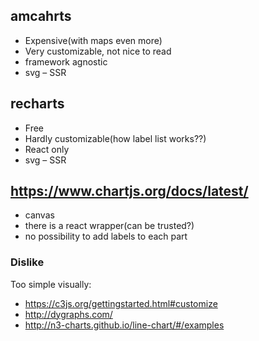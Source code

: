 ## amcahrts
* Expensive(with maps even more)
* Very customizable, not nice to read
* framework agnostic
* svg – SSR

## recharts
* Free
* Hardly customizable(how label list works??)
* React only
* svg – SSR


## https://www.chartjs.org/docs/latest/
* canvas
* there is a react wrapper(can be trusted?)
* no possibility to add labels to each part

### Dislike
Too simple visually: 
* https://c3js.org/gettingstarted.html#customize
* http://dygraphs.com/
* http://n3-charts.github.io/line-chart/#/examples
